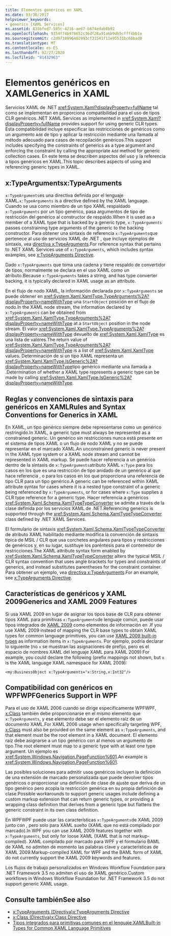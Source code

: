 ```yaml
---
title: Elementos genéricos en XAML
ms.date: 03/30/2017
helpviewer_keywords:
- generics [XAML Services]
ms.assetid: 835bfed7-585c-4216-ae67-b674edab8b92
ms.openlocfilehash: 9354f74b978652c36df28a91a6b9db5cfff4bb1e
ms.sourcegitcommit: c2d9718996402993cf31541f11e95531bc68bad0
ms.translationtype: MT
ms.contentlocale: es-ES
ms.lasthandoff: 02/27/2020
ms.locfileid: "81432963"
---
```

# <a name="generics-in-xaml"></a><span data-ttu-id="f6fcb-102">Elementos genéricos en XAML</span><span class="sxs-lookup"><span data-stu-id="f6fcb-102">Generics in XAML</span></span>

<span data-ttu-id="f6fcb-103">Servicios XAML de .NET <xref:System.Xaml?displayProperty=fullName> tal como se implementan en proporciona compatibilidad para el uso de tipos CLR genéricos.</span><span class="sxs-lookup"><span data-stu-id="f6fcb-103">.NET XAML Services as implemented in <xref:System.Xaml?displayProperty=fullName> provides support for using generic CLR types.</span></span> <span data-ttu-id="f6fcb-104">Esta compatibilidad incluye especificar las restricciones de genéricos como un argumento `Add` de tipo y aplicar la restricción mediante una llamada al método adecuado para casos de recopilación genéricos.</span><span class="sxs-lookup"><span data-stu-id="f6fcb-104">This support includes specifying the constraints of generics as a type argument and enforcing the constraint by calling the appropriate `Add` method for generic collection cases.</span></span> <span data-ttu-id="f6fcb-105">En este tema se describen aspectos del uso y la referencia a tipos genéricos en XAML.</span><span class="sxs-lookup"><span data-stu-id="f6fcb-105">This topic describes aspects of using and referencing generic types in XAML.</span></span>

## <a name="xtypearguments"></a><span data-ttu-id="f6fcb-106">x:TypeArguments</span><span class="sxs-lookup"><span data-stu-id="f6fcb-106">x:TypeArguments</span></span>

<span data-ttu-id="f6fcb-107">`x:TypeArguments`es una directiva definida por el lenguaje XAML.</span><span class="sxs-lookup"><span data-stu-id="f6fcb-107">`x:TypeArguments` is a directive defined by the XAML language.</span></span> <span data-ttu-id="f6fcb-108">Cuando se usa como miembro de un tipo XAML respaldado `x:TypeArguments` por un tipo genérico, pasa argumentos de tipo de restricción del genérico al constructor de respaldo.</span><span class="sxs-lookup"><span data-stu-id="f6fcb-108">When it is used as a member of a XAML type that is backed by a generic type, `x:TypeArguments` passes constraining type arguments of the generic to the backing constructor.</span></span> <span data-ttu-id="f6fcb-109">Para obtener una sintaxis de referencia `x:TypeArguments`que pertenece al uso de servicios XAML de .NET , que incluye ejemplos de sintaxis, vea [directiva x:TypeArguments](xtypearguments-directive.md).</span><span class="sxs-lookup"><span data-stu-id="f6fcb-109">For reference syntax that pertains to .NET XAML Services use of `x:TypeArguments`, which includes syntax examples, see [x:TypeArguments Directive](xtypearguments-directive.md).</span></span>

<span data-ttu-id="f6fcb-110">Dado `x:TypeArguments` que toma una cadena y tiene respaldo de convertidor de tipos, normalmente se declara en el uso XAML como un atributo.</span><span class="sxs-lookup"><span data-stu-id="f6fcb-110">Because `x:TypeArguments` takes a string, and has type converter backing, it is typically declared in XAML usage as an attribute.</span></span>

<span data-ttu-id="f6fcb-111">En el flujo de nodo XAML, la información declarada por `x:TypeArguments` se puede obtener en <xref:System.Xaml.XamlType.TypeArguments%2A?displayProperty=nameWithType> una `StartObject` posición en el flujo de nodo.</span><span class="sxs-lookup"><span data-stu-id="f6fcb-111">In the XAML node stream, the information declared by `x:TypeArguments` can be obtained from <xref:System.Xaml.XamlType.TypeArguments%2A?displayProperty=nameWithType> at a `StartObject` position in the node stream.</span></span> <span data-ttu-id="f6fcb-112">El valor <xref:System.Xaml.XamlType.TypeArguments%2A?displayProperty=nameWithType> devuelto de <xref:System.Xaml.XamlType> es una lista de valores.</span><span class="sxs-lookup"><span data-stu-id="f6fcb-112">The return value of <xref:System.Xaml.XamlType.TypeArguments%2A?displayProperty=nameWithType> is a list of <xref:System.Xaml.XamlType> values.</span></span> <span data-ttu-id="f6fcb-113">Determinación de si un tipo XAML representa un <xref:System.Xaml.XamlType.IsGeneric%2A?displayProperty=nameWithType>tipo genérico mediante una llamada a .</span><span class="sxs-lookup"><span data-stu-id="f6fcb-113">Determination of whether a XAML type represents a generic type can be made by calling <xref:System.Xaml.XamlType.IsGeneric%2A?displayProperty=nameWithType>.</span></span>

## <a name="rules-and-syntax-conventions-for-generics-in-xaml"></a><span data-ttu-id="f6fcb-114">Reglas y convenciones de sintaxis para genéricos en XAML</span><span class="sxs-lookup"><span data-stu-id="f6fcb-114">Rules and Syntax Conventions for Generics in XAML</span></span>

<span data-ttu-id="f6fcb-115">En XAML, un tipo genérico siempre debe representarse como un genérico restringido.</span><span class="sxs-lookup"><span data-stu-id="f6fcb-115">In XAML, a generic type must always be represented as a constrained generic.</span></span> <span data-ttu-id="f6fcb-116">Un genérico sin restricciones nunca está presente en el sistema de tipos XAML o un flujo de nodo XAML y no se puede representar en el marcado XAML.</span><span class="sxs-lookup"><span data-stu-id="f6fcb-116">An unconstrained generic is never present in the XAML type system or a XAML node stream and cannot be represented in XAML markup.</span></span> <span data-ttu-id="f6fcb-117">Se puede hacer referencia a un genérico dentro de la sintaxis de `x:TypeArguments`atributo XAML `x:Type` para los casos en los que es una restricción de tipo anidado de un genérico al que hace referencia , o para los casos en los que proporciona una referencia de tipo CLR para un tipo genérico.</span><span class="sxs-lookup"><span data-stu-id="f6fcb-117">A generic can be referenced within XAML attribute syntax for cases where it is a nested type constraint of a generic being referenced by `x:TypeArguments`, or for cases where `x:Type` supplies a CLR type reference for a generic type.</span></span> <span data-ttu-id="f6fcb-118">Hacer referencia a genéricos <xref:System.Xaml.Schema.XamlTypeTypeConverter> se admite a través de la clase definida por los servicios XAML de .NET.</span><span class="sxs-lookup"><span data-stu-id="f6fcb-118">Referencing generics is supported through the <xref:System.Xaml.Schema.XamlTypeTypeConverter> class defined by .NET XAML Services.</span></span>

<span data-ttu-id="f6fcb-119">El formulario de sintaxis <xref:System.Xaml.Schema.XamlTypeTypeConverter> de atributo XAML habilitado mediante modifica la convención de sintaxis típica de MSIL / CLR que usa corchetes angulares para tipos y restricciones de genéricos y, en su lugar, sustituye los paréntesis para el contenedor de restricciones.</span><span class="sxs-lookup"><span data-stu-id="f6fcb-119">The XAML attribute syntax form enabled by <xref:System.Xaml.Schema.XamlTypeTypeConverter> alters the typical MSIL / CLR syntax convention that uses angle brackets for types and constraints of generics, and instead substitutes parentheses for the constraint container.</span></span> <span data-ttu-id="f6fcb-120">Para obtener un ejemplo, vea [directiva x:TypeArguments](xtypearguments-directive.md).</span><span class="sxs-lookup"><span data-stu-id="f6fcb-120">For an example, see [x:TypeArguments Directive](xtypearguments-directive.md).</span></span>

## <a name="generics-and-xaml-2009-features"></a><span data-ttu-id="f6fcb-121">Características de genéricos y XAML 2009</span><span class="sxs-lookup"><span data-stu-id="f6fcb-121">Generics and XAML 2009 Features</span></span>

<span data-ttu-id="f6fcb-122">Si usa XAML 2009 en lugar de asignar los tipos base de CLR para obtener tipos XAML para primitivas `x:TypeArguments`de lenguaje común, puede usar tipos integrados de [XAML 2009](types-for-primitives.md) como elementos de información en .</span><span class="sxs-lookup"><span data-stu-id="f6fcb-122">If you use XAML 2009 instead of mapping the CLR base types to obtain XAML types for common language primitives, you can use [XAML 2009 built-in types](types-for-primitives.md) as information items in `x:TypeArguments`.</span></span> <span data-ttu-id="f6fcb-123">Por ejemplo, podría declarar lo siguiente (no `x` se muestran las asignaciones de prefijo, pero es el espacio de nombres XAML del lenguaje XAML para XAML 2009):</span><span class="sxs-lookup"><span data-stu-id="f6fcb-123">For example, you could declare the following (prefix mappings not shown, but `x` is the XAML language XAML namespace for XAML 2009):</span></span>

```xaml
<my:BusinessObject x:TypeArguments="x:String,x:Int32"/>
```

## <a name="generics-support-in-wpf"></a><span data-ttu-id="f6fcb-124">Compatibilidad con genéricos en WPFWPF</span><span class="sxs-lookup"><span data-stu-id="f6fcb-124">Generics Support in WPF</span></span>

<span data-ttu-id="f6fcb-125">Para el uso de XAML 2006 cuando se dirige específicamente WPFWPF, [x:Class](xclass-directive.md) también debe proporcionarse en el mismo elemento que `x:TypeArguments`, y ese elemento debe ser el elemento raíz de un documento XAML.</span><span class="sxs-lookup"><span data-stu-id="f6fcb-125">For XAML 2006 usage when specifically targeting WPF, [x:Class](xclass-directive.md) must also be provided on the same element as `x:TypeArguments`, and that element must be the root element in a XAML document.</span></span> <span data-ttu-id="f6fcb-126">El elemento raíz debe asignarse a un tipo genérico con al menos un argumento de tipo.</span><span class="sxs-lookup"><span data-stu-id="f6fcb-126">The root element must map to a generic type with at least one type argument.</span></span> <span data-ttu-id="f6fcb-127">Un ejemplo es <xref:System.Windows.Navigation.PageFunction%601>.</span><span class="sxs-lookup"><span data-stu-id="f6fcb-127">An example is <xref:System.Windows.Navigation.PageFunction%601>.</span></span>

<span data-ttu-id="f6fcb-128">Las posibles soluciones para admitir usos genéricos incluyen la definición de una extensión de marcado personalizada que puede devolver tipos genéricos o proporcionar una definición de clase de ajuste que deriva de un tipo genérico pero acopla la restricción genérica en su propia definición de clase.</span><span class="sxs-lookup"><span data-stu-id="f6fcb-128">Possible workarounds to support generic usages include defining a custom markup extension that can return generic types, or providing a wrapping class definition that derives from a generic type but flattens the generic constraint in its own class definition.</span></span>

<span data-ttu-id="f6fcb-129">En WPFWPF puede usar las características `x:TypeArguments`de XAML 2009 junto con , pero solo para XAML suelto (XAML que no está compilado por marcado).</span><span class="sxs-lookup"><span data-stu-id="f6fcb-129">In WPF you can use XAML 2009 features together with `x:TypeArguments`, but only for loose XAML (XAML that is not markup-compiled).</span></span> <span data-ttu-id="f6fcb-130">XAML compilado por marcado para WPF y el formulario BAML de XAML no admiten de momento las palabras clave y características de XAML 2009.</span><span class="sxs-lookup"><span data-stu-id="f6fcb-130">Markup-compiled XAML for WPF and the BAML form of XAML do not currently support the XAML 2009 keywords and features.</span></span>

<span data-ttu-id="f6fcb-131">Los flujos de trabajo personalizados en Windows Workflow Foundation para .NET Framework 3.5 no admiten el uso de XAML genérico.</span><span class="sxs-lookup"><span data-stu-id="f6fcb-131">Custom workflows in Windows Workflow Foundation for .NET Framework 3.5 do not support generic XAML usage.</span></span>

## <a name="see-also"></a><span data-ttu-id="f6fcb-132">Consulte también</span><span class="sxs-lookup"><span data-stu-id="f6fcb-132">See also</span></span>

- [<span data-ttu-id="f6fcb-133">x:TypeArguments (Directiva)</span><span class="sxs-lookup"><span data-stu-id="f6fcb-133">x:TypeArguments Directive</span></span>](xtypearguments-directive.md)
- [<span data-ttu-id="f6fcb-134">x:Class (Directiva)</span><span class="sxs-lookup"><span data-stu-id="f6fcb-134">x:Class Directive</span></span>](xclass-directive.md)
- [<span data-ttu-id="f6fcb-135">Tipos integrados para primitivas comunes en el lenguaje XAML</span><span class="sxs-lookup"><span data-stu-id="f6fcb-135">Built-in Types for Common XAML Language Primitives</span></span>](types-for-primitives.md)
